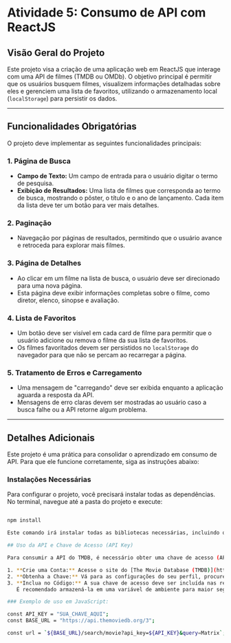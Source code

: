 # Atividade 5: Consumo de API com ReactJS

## Visão Geral do Projeto

Este projeto visa a criação de uma aplicação web em ReactJS que interage com uma API de filmes (TMDB ou OMDb). O objetivo principal é permitir que os usuários busquem filmes, visualizem informações detalhadas sobre eles e gerenciem uma lista de favoritos, utilizando o armazenamento local (`localStorage`) para persistir os dados.

---

## Funcionalidades Obrigatórias

O projeto deve implementar as seguintes funcionalidades principais:

### 1. Página de Busca
- **Campo de Texto:** Um campo de entrada para o usuário digitar o termo de pesquisa.  
- **Exibição de Resultados:** Uma lista de filmes que corresponda ao termo de busca, mostrando o pôster, o título e o ano de lançamento. Cada item da lista deve ter um botão para ver mais detalhes.

### 2. Paginação
- Navegação por páginas de resultados, permitindo que o usuário avance e retroceda para explorar mais filmes.

### 3. Página de Detalhes
- Ao clicar em um filme na lista de busca, o usuário deve ser direcionado para uma nova página.  
- Esta página deve exibir informações completas sobre o filme, como diretor, elenco, sinopse e avaliação.

### 4. Lista de Favoritos
- Um botão deve ser visível em cada card de filme para permitir que o usuário adicione ou remova o filme da sua lista de favoritos.  
- Os filmes favoritados devem ser persistidos no `localStorage` do navegador para que não se percam ao recarregar a página.

### 5. Tratamento de Erros e Carregamento
- Uma mensagem de "carregando" deve ser exibida enquanto a aplicação aguarda a resposta da API.  
- Mensagens de erro claras devem ser mostradas ao usuário caso a busca falhe ou a API retorne algum problema.

---

## Detalhes Adicionais

Este projeto é uma prática para consolidar o aprendizado em consumo de API. Para que ele funcione corretamente, siga as instruções abaixo:

### Instalações Necessárias

Para configurar o projeto, você precisará instalar todas as dependências. No terminal, navegue até a pasta do projeto e execute:

```bash

npm install

Este comando irá instalar todas as bibliotecas necessárias, incluindo o react-router-dom, que é fundamental para gerenciar as rotas da sua aplicação (por exemplo, ir da página de busca para a de detalhes).

## Uso da API e Chave de Acesso (API Key)

Para consumir a API do TMDB, é necessário obter uma chave de acesso (API Key).

1. **Crie uma Conta:** Acesse o site do [The Movie Database (TMDB)](https://www.themoviedb.org/) e crie uma conta.
2. **Obtenha a Chave:** Vá para as configurações do seu perfil, procure a seção de "API" e solicite uma chave.
3. **Inclua no Código:** A sua chave de acesso deve ser incluída nas requisições para a API. Geralmente, ela é adicionada como um parâmetro de consulta na URL.  
   É recomendado armazená-la em uma variável de ambiente para maior segurança.

### Exemplo de uso em JavaScript:

const API_KEY = "SUA_CHAVE_AQUI";
const BASE_URL = "https://api.themoviedb.org/3";

const url = `${BASE_URL}/search/movie?api_key=${API_KEY}&query=Matrix`;
